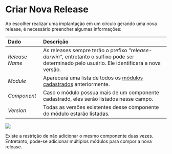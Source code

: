 # Criar Nova Release

Ao escolher realizar uma implantação em um círculo gerando uma nova release, é necessário preencher algumas informações:

| Dado | Descrição |
| :--- | :--- |
| _Release Name_ | As releases sempre terão o prefixo _"release-darwin",_ entretanto o sulfixo pode ser determinado pelo usuário. Ele identificará a nova versão. |
| _Module_ | Aparecerá uma lista de todos os [módulos cadastrados](../settings.md#modules) anteriormente. |
| _Component_ | Caso o módulo possua mais de um componente cadastrado, eles serão listados nesse campo. |
| _Version_ | Todas as versões existentes desse componente do módulo estarão listadas. |

![](../../.gitbook/assets/deploy-generate-releasechrome-capture.gif)

Existe a restrição de não adicionar o mesmo componente duas vezes. Entretanto, pode-se adicionar múltiplos módulos para compor a nova release.


